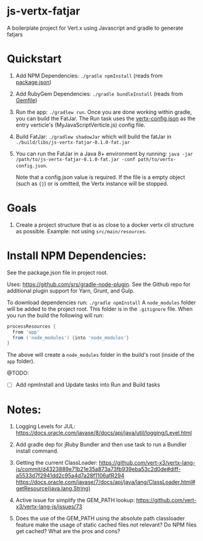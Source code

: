 # js-vertx-fatjar
A boilerplate project for Vert.x using Javascript and gradle to generate fatjars

# Quickstart

1. Add NPM Dependencies: `./gradle npmInstall` (reads from [package.json](./package.json))

1. Add RubyGem Dependencies: `./gradle bundleInstall` (reads from [Gemfile](./Gemfile))

1. Run the app: `./gradlew run`.  Once you are done working within gradle, you can build the FatJar.  The Run task uses the [vertx-config.json](./vertx-config.json) as the entry verticle's (MyJavaScriptVerticle.js) config file.

1. Build FatJar: `./gradlew shadowJar` which will build the fatJar in `./build/libs/js-vertx-fatjar-0.1.0-fat.jar`

1. You can run the FatJar in a Java 8+ environment by running: `java -jar /path/to/js-vertx-fatjar-0.1.0-fat.jar -conf path/to/vertx-config.json`.

    Note that a config.json value is required.  If the file is a empty object (such as `{}`) or is omitted, the Vertx instance will be stopped.

# Goals

1. Create a project structure that is as close to a docker vertx cli structure as possible.  Example: not using `src/main/resources`.

# Install NPM Dependencies:

See the package.json file in project root.

Uses: https://github.com/srs/gradle-node-plugin.
See the Github repo for additional plugin support for Yarn, Grunt, and Gulp. 

To download dependencies run: `./gradle npmInstall`
A `node_modules` folder will be added to the project root.  This folder is in the `.gitignore` file.  When you run the build the following will run:

```groovy
processResources {
  from 'app'
  from ('node_modules') {into 'node_modules'}
}
```

The above will create a `node_modules` folder in the build's root (inside of the `app` folder).

@TODO:
- [ ] Add npmInstall and Update tasks into Run and Build tasks


# Notes:

1. Logging Levels for JUL: https://docs.oracle.com/javase/8/docs/api/java/util/logging/Level.html

1. Add gradle dep for jRuby Bundler and then use task to run a Bundler install command.

1. Getting the current ClassLoader: https://github.com/vert-x3/vertx-lang-js/commit/d4323889e71b21e35a873a73fb939eba53c2d0de#diff-a5533d7f2941dd2c95a4d7a28f1106afR294
https://docs.oracle.com/javase/7/docs/api/java/lang/ClassLoader.html#getResource(java.lang.String)

1. Active issue for simplify the GEM_PATH lookup: https://github.com/vert-x3/vertx-lang-js/issues/73

1. Does the use of the GEM_PATH using the absolute path classloader feature make the usage of static cached files not relevant? Do NPM files get cached?  What are the pros and cons?